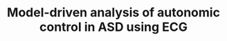---
title: Model-driven analysis of autonomic control in ASD using ECG
funding_source: "[CAN](https://sc.edu/study/colleges_schools/artsandsciences/centers_and_institutes/uofscand/index.php) Pilot Grant"
funding_amount: "$40,000"
investigators: "Christian O'Reilly (PI), Xiaoxue Fu (Co-PI), Jessica Bradshaw (Co-I), Jane Roberts (Co-I)"
description: "This project aims to develop a more principled approach to the study of the autonomous nervous system (ANS) from electrocardiograms (ECG). We expect to improve our understanding of the impact of ASD on ANS physiology by more accurately modeling the cardiac processes. We will achieve this objective by injecting in our analyses prior knowledge captured by 1) the model structure and 2) prior distributions for model parameters. Specific we aim to 1) formulate and validate a heart model simulating the heart response to an input control signal representing the ANS tonus (forward modeling); 2) implement Bayesian inference of model parameters and control signals from ECG recordings (inverse modeling); and develop and compare across clinical groups growth curves describing the evolution of model parameters (growth curves)."  
---